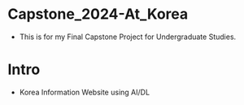 # Capstone_2024-At_Korea
- This is for my Final Capstone Project for Undergraduate Studies.

# Intro
- Korea Information Website using AI/DL
